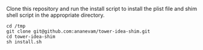 Clone this repository and run the install script to install the plist file and shim shell script in the appropriate directory.

    cd /tmp
    git clone git@github.com:ananevam/tower-idea-shim.git
    cd tower-idea-shim
    sh install.sh
